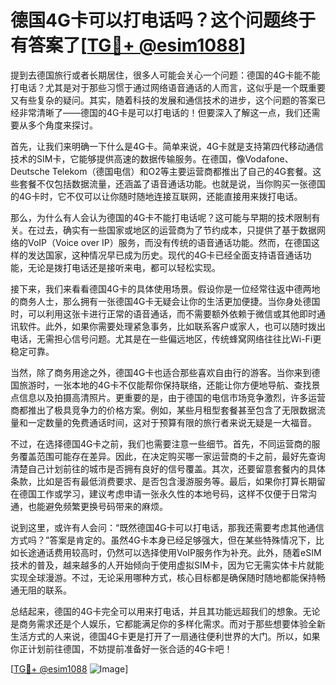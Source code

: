 # 德国4G卡可以打电话吗？这个问题终于有答案了[[TG💪+ @esim1088](https://t.me/s/esim1088)]

提到去德国旅行或者长期居住，很多人可能会关心一个问题：德国的4G卡能不能打电话？尤其是对于那些习惯于通过网络语音通话的人而言，这似乎是一个既重要又有些复杂的疑问。其实，随着科技的发展和通信技术的进步，这个问题的答案已经非常清晰了——德国的4G卡是可以打电话的！但要深入了解这一点，我们还需要从多个角度来探讨。

首先，让我们来明确一下什么是4G卡。简单来说，4G卡就是支持第四代移动通信技术的SIM卡，它能够提供高速的数据传输服务。在德国，像Vodafone、Deutsche Telekom（德国电信）和O2等主要运营商都推出了自己的4G套餐。这些套餐不仅包括数据流量，还涵盖了语音通话功能。也就是说，当你购买一张德国的4G卡时，它不仅可以让你随时随地连接互联网，还能直接用来拨打电话。

那么，为什么有人会认为德国的4G卡不能打电话呢？这可能与早期的技术限制有关。在过去，确实有一些国家或地区的运营商为了节约成本，只提供了基于数据网络的VoIP（Voice over IP）服务，而没有传统的语音通话功能。然而，在德国这样的发达国家，这种情况早已成为历史。现代的4G卡已经全面支持语音通话功能，无论是拨打电话还是接听来电，都可以轻松实现。

接下来，我们来看看德国4G卡的具体使用场景。假设你是一位经常往返中德两地的商务人士，那么拥有一张德国4G卡无疑会让你的生活更加便捷。当你身处德国时，可以利用这张卡进行正常的语音通话，而不需要额外依赖于微信或其他即时通讯软件。此外，如果你需要处理紧急事务，比如联系客户或家人，也可以随时拨出电话，无需担心信号问题。尤其是在一些偏远地区，传统蜂窝网络往往比Wi-Fi更稳定可靠。

当然，除了商务用途之外，德国4G卡也适合那些喜欢自由行的游客。当你来到德国旅游时，一张本地的4G卡不仅能帮你保持联络，还能让你方便地导航、查找景点信息以及拍摄高清照片。更重要的是，由于德国的电信市场竞争激烈，许多运营商都推出了极具竞争力的价格方案。例如，某些月租型套餐甚至包含了无限数据流量和一定数量的免费通话时间，这对于预算有限的旅行者来说无疑是一大福音。

不过，在选择德国4G卡之前，我们也需要注意一些细节。首先，不同运营商的服务覆盖范围可能存在差异。因此，在决定购买哪一家运营商的卡之前，最好先查询清楚自己计划前往的城市是否拥有良好的信号覆盖。其次，还要留意套餐内的具体条款，比如是否有最低消费要求、是否包含漫游服务等。最后，如果你打算长期留在德国工作或学习，建议考虑申请一张永久性的本地号码，这样不仅便于日常沟通，也能避免频繁更换号码带来的麻烦。

说到这里，或许有人会问：“既然德国4G卡可以打电话，那我还需要考虑其他通信方式吗？”答案是肯定的。虽然4G卡本身已经足够强大，但在某些特殊情况下，比如长途通话费用较高时，仍然可以选择使用VoIP服务作为补充。此外，随着eSIM技术的普及，越来越多的人开始倾向于使用虚拟SIM卡，因为它无需实体卡片就能实现全球漫游。不过，无论采用哪种方式，核心目标都是确保随时随地都能保持畅通无阻的联系。

总结起来，德国的4G卡完全可以用来打电话，并且其功能远超我们的想象。无论是商务需求还是个人娱乐，它都能满足你的多样化需求。而对于那些想要体验全新生活方式的人来说，德国4G卡更是打开了一扇通往便利世界的大门。所以，如果你正计划前往德国，不妨提前准备好一张合适的4G卡吧！

[[TG💪+ @esim1088](https://t.me/s/esim1088) ![Image](https://i.postimg.cc/4NQfJmqS/Snipaste-2025-05-13-00-14-12.png)]